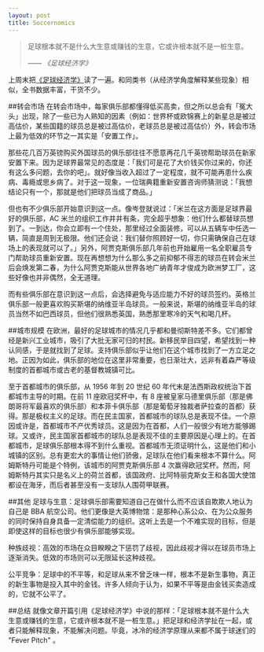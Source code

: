 ```yaml
---
layout: post
title: Soccernomics
---
```


>足球根本就不是什么大生意或赚钱的生意，它或许根本就不是一桩生意。
>
><cite>—— 《足球经济学》</cite>

上周末把[《足球经济学》](http://book.douban.com/subject/4241667/)读了一遍。和同类书（从经济学角度解释某些现象）相似，全书数据丰富，干货不少。

##转会市场
在转会市场中，每家俱乐部都懂得低买高卖，但之所以总会有「冤大头」出现，除了一些已为人熟知的因素（例如：世界杯或欧锦赛上的新星总是被过高估价，某些国籍的球员总是被过高估价，老球员总是被过高估价）外，转会市场上最为低效的环节之一其实是「安置工作」。

那些花几百万英镑购买外国球员的俱乐部往往不愿意再花几千英镑帮助球员在新家安置下来。因为足球界最常见的态度是：「我们可是花了大价钱买你过来的，你还有这么多问题，去你的吧」。就好像当收入超过了一定程度，就不可能再患什么疾病、毒瘾或思乡病了。对于这一现象，一位瑞典籍重新安置咨询师猜测说：「我想结论只有一个，那就是他们把球员当成了商品。」

但也有不少俱乐部开始意识到这一点。像岑登就说过：「米兰在这方面是足球界最好的俱乐部，AC 米兰的组织工作井井有条，完全超乎想象：他们什么都替球员想到了。一到达，你会立即有一个住处，那里经过全面装修，可以从五辆车中任选一辆，简直是周到无极限。他们还会说：我们替你照顾好一切，你只需确保自己在球场上的表现就可以了。」另外，阿贾克斯俱乐部几年前也开始雇用一名全职雇员专门帮助球员重新安置。现在再想想为什么那么多之前抑郁不得志的球员在转会米兰后会焕发第二春，为什么阿贾克斯能从世界各地广纳青年才俊成为欧洲梦工厂，这些好像也并非偶然，全无道理。

而有些俱乐部在意识到这一点后，会选择避免与适应能力不好的球员签约。英格兰俱乐部一般更喜欢购买斯堪的纳维亚半岛球员。一般来说，斯堪的纳维亚半岛的球员当然不如巴西球员，但他们很熟悉英国，熟悉那里寒冷的天气和喝几杯。

##城市规模
在欧洲，最好的足球城市的情况几乎都和曼彻斯特差不多。它们都曾经是新兴工业城市，吸引了大批无家可归的村民。新移民举目四望，希望找到一种认同感，于是就找到了足球。支持俱乐部似乎让他们在这个城市找到了一方立足之地。正因为如此，俱乐部的地位在这里非常重要，也日渐壮大，远非有着森严等级制度的首都城市或古老的基督教城镇可比。

至于首都城市的俱乐部，从 1956 年到 20 世纪 60 年代末是法西斯政权统治下首都城市主导的时期。在前 11 座欧冠奖杯中，有 8 座被皇家马德里俱乐部（那是佛朗哥将军最喜欢的俱乐部）和本菲卡俱乐部（那是葡萄牙独裁者萨拉查的首都）获得。那是极权主义的足球。而在民主国家，首都城市的球队总是表现不佳。一个原因或许是，首都城市不产优秀球员。这是因为在首都，人们一般很少有地方能够踢球。又或许，民主国家首都城市的球队总是表现不佳的主要原因是心理上的。在首都城市，足球俱乐部根本得不到什么重视。首都城市无须证明什么，这是他们和小城镇的区别。总有更宏大的事情让他们骄傲，足球队在他们看来根本不算什么。阿姆斯特丹可能是个特例，该城市的阿贾克斯俱乐部 4 次赢得欧冠奖杯。然而，阿姆斯特丹其实只是名义上的荷兰首都，该国政府、比阿特丽克斯女王和各国大使馆都设在海牙，而后者甚至没有一支球队人围荷甲联赛。

##其他
足球与生意：足球俱乐部需要知道自己在做什么而不应该自欺欺人地认为自己是 BBA 航空公司。他们更像是大英博物馆：是那种心系公众、在为公众服务的同时保持自身具备一定清偿能力的组织。这听上去是一个不难实现的目标，但是即使这样的目标也很少有俱乐部能够实现。

种族歧视：高效的市场在众目睽睽之下惩罚了歧视，因此歧视才得以在球员市场上逐渐消失。低效的市场则可以无限延长这种歧视。

公平竞争：足球中的不平等，和足球从来不曾乏味一样，根本不是新生事物，真正的新生事物是投入其中的金钱。许多人倾向于认为，如果不平等是由金钱买卖造成的，它就不公平了。

##总结
就像文章开篇引用《足球经济学》中说的那样：「足球根本就不是什么大生意或赚钱的生意，它或许根本就不是一桩生意。」把足球和经济学扯在一起，或者只能解释现象，不能解决问题。毕竟，冰冷的经济学原理从来都不属于球迷们的 "Fever Pitch" 。
